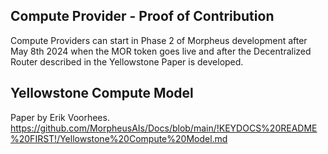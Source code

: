## Compute Provider  - Proof of Contribution

Compute Providers can start in Phase 2 of Morpheus development after May 8th 2024 when the MOR token goes live and after the Decentralized Router described in the Yellowstone Paper is developed.

## Yellowstone Compute Model
Paper by Erik Voorhees.
https://github.com/MorpheusAIs/Docs/blob/main/!KEYDOCS%20README%20FIRST!/Yellowstone%20Compute%20Model.md
